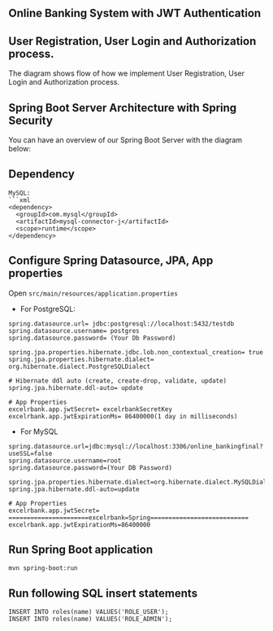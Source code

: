 ##  Online Banking System with JWT Authentication

## User Registration, User Login and Authorization process.
The diagram shows flow of how we implement User Registration, User Login and Authorization process.

## Spring Boot Server Architecture with Spring Security
You can have an overview of our Spring Boot Server with the diagram below:

## Dependency

```
MySQL:
```xml
<dependency>
  <groupId>com.mysql</groupId>
  <artifactId>mysql-connector-j</artifactId>
  <scope>runtime</scope>
</dependency>
```
## Configure Spring Datasource, JPA, App properties
Open `src/main/resources/application.properties`
- For PostgreSQL:
```
spring.datasource.url= jdbc:postgresql://localhost:5432/testdb
spring.datasource.username= postgres
spring.datasource.password= (Your Db Password)

spring.jpa.properties.hibernate.jdbc.lob.non_contextual_creation= true
spring.jpa.properties.hibernate.dialect= org.hibernate.dialect.PostgreSQLDialect

# Hibernate ddl auto (create, create-drop, validate, update)
spring.jpa.hibernate.ddl-auto= update

# App Properties
excelrbank.app.jwtSecret= excelrbankSecretKey
excelrbank.app.jwtExpirationMs= 86400000(1 day in milliseconds)
```
- For MySQL
```
spring.datasource.url=jdbc:mysql://localhost:3306/online_bankingfinal?useSSL=false
spring.datasource.username=root
spring.datasource.password=(Your DB Password)

spring.jpa.properties.hibernate.dialect=org.hibernate.dialect.MySQLDialect
spring.jpa.hibernate.ddl-auto=update

# App Properties
excelrbank.app.jwtSecret= ======================excelrbank=Spring===========================
excelrbank.app.jwtExpirationMs=86400000
```
## Run Spring Boot application
```
mvn spring-boot:run
```

## Run following SQL insert statements
```
INSERT INTO roles(name) VALUES('ROLE_USER');
INSERT INTO roles(name) VALUES('ROLE_ADMIN');
```


